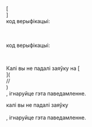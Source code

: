 [<br host>]<br action>код верыфікацыі:<br code>

<br url><br action>код верыфікацыі:

<br code>

Калі вы не падалі заяўку на [<br host>](<br protocol>//<br host>)<br action>, ігнаруйце гэта паведамленне.

калі вы не падалі заяўку<br url><br action>, ігнаруйце гэта паведамленне.
